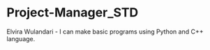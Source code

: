 # Project-Manager_STD

Elvira Wulandari - 
I can make basic programs using Python and C++ language.
